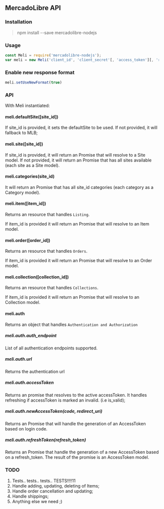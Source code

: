 ## MercadoLibre API

### Installation

> npm install --save mercadolibre-nodejs

### Usage

```js
const Meli = require('mercadolibre-nodejs');
var meli = new Meli('client_id', 'client_secret'[, 'access_token'][, 'refresh_token']);
```

### Enable new response format

```js
meli.setUseNewFormat(true)
```

### API

With Meli instantiated:

#### meli.defaultSite([site_id])

If site_id is provided, it sets the defaultSite to be used. If not provided, it
will fallback to MLB;

#### meli.site([site_id])

If site_id is provided, it will return an Promise that will resolve to a Site
model.
If not provided, it will return an Promise that has all sites available
(each site as a Site model).

#### meli.categories(site_id)

It will return an Promise that has all site_id categories (each category as a
Category model).

#### meli.item([item_id])

Returns an resource that handles `Listing`.

If item_id is provided it will return an Promise that will resolve to an Item
model.

#### meli.order([order_id])

Returns an resource that handles `Orders`.

If item_id is provided it will return an Promise that will resolve to an Order
model.

#### meli.collection([collection_id])

Returns an resource that handles `Collections`.

If item_id is provided it will return an Promise that will resolve to an Collection
model.

#### meli.auth

Returns an object that handles `Authentication and Authorization`

##### meli.auth.auth_endpoint

List of all authentication endpoints supported.

##### meli.auth.url

Returns the authentication url

##### meli.auth.accessToken

Returns an promise that resolves to the active accessToken. It handles refreshing
if accessToken is marked an invalid. (i.e is_valid);

##### meli.auth.newAccessToken(code, redirect_uri)

Returns an Promise that will handle the generation of an AccessToken based on
login code.

##### meli.auth.refreshToken(refresh_token)

Returns an Promise that handle the generation of a new AccessToken based on a
refresh_token. The result of the promise is an AccessToken model.

### TODO

1. Tests.. tests.. tests.. TESTS!!!!11
2. Handle adding, updating, deleting of Items;
3. Handle order cancellation and updating;
4. Handle shippings;
5. Anything else we need ;)
